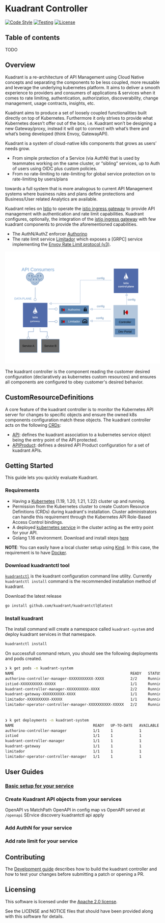 # Kuadrant Controller

[![Code Style](https://github.com/Kuadrant/kuadrant-controller/actions/workflows/code-style.yaml/badge.svg)](https://github.com/Kuadrant/kuadrant-controller/actions/workflows/code-style.yaml)
[![Testing](https://github.com/Kuadrant/kuadrant-controller/actions/workflows/testing.yaml/badge.svg)](https://github.com/Kuadrant/kuadrant-controller/actions/workflows/testing.yaml)
[![License](https://img.shields.io/badge/license-Apache--2.0-blue.svg)](http://www.apache.org/licenses/LICENSE-2.0)

## Table of contents

TODO

## Overview

Kuadrant is a re-architecture of API Management using Cloud Native concepts and separating the components to be less coupled,
more reusable and leverage the underlying kubernetes platform. It aims to deliver a smooth experience to providers and consumers
of applications & services when it comes to rate limiting, authentication, authorization, discoverability, change management, usage contracts, insights, etc.

Kuadrant aims to produce a set of loosely coupled functionalities built directly on top of Kubernetes.
Furthermore it only strives to provide what Kubernetes doesn’t offer out of the box, i.e. Kuadrant won’t be designing a new Gateway/proxy,
instead it will opt to connect with what’s there and what’s being developed (think Envoy, GatewayAPI).

Kuadrant is a system of cloud-native k8s components that grows as users’ needs grow.
* From simple protection of a Service (via AuthN) that is used by teammates working on the same cluster, or “sibling” services, up to Auth of users using OIDC plus custom policies.
* From no rate-limiting to rate-limiting for global service protection on to rate-limiting by users/plans

towards a full system that is more analogous to current API Management systems where business rules
and plans define protections and Business/User related Analytics are available.

Kuadrant relies on [Istio](https://istio.io/) to operate the
[istio ingress gateway](https://istio.io/latest/docs/reference/config/networking/gateway/)
to provide API management with authentication and rate limit capabilities. Kuadrant configures, optionally,
the integration of the [istio ingress gateway](https://istio.io/latest/docs/reference/config/networking/gateway/)
with few kuadrant components to provide the aforementioned capabilities.

* The AuthN/AuthZ enforcer [Authorino](https://github.com/Kuadrant/authorino)
* The rate limit service [Limitador](https://github.com/Kuadrant/limitador) which exposes a [GRPC] service implementing the [Envoy Rate Limit protocol (v3)](https://www.envoyproxy.io/docs/envoy/latest/api-v3/service/ratelimit/v3/rls.proto).

![Kuadrant overview](doc/kuadrant-overview.svg)

The kuadrant controller is the component reading the customer desired configuration
(declaratively as kubernetes custom resources) and ensures all components
are configured to obey customer's desired behavior.

## CustomResourceDefinitions

A core feature of the kuadrant controller is to monitor the Kubernetes API server for changes to
specific objects and ensure the owned k8s components configuration match these objects.
The kuadrant controller acts on the following [CRDs](https://kubernetes.io/docs/tasks/extend-kubernetes/custom-resources/custom-resource-definitions/):

* [API](apis/networking/v1beta1/api_types.go): defines the kuadrant association to a kubernetes service object being the entry point of the API protected.
* [APIProduct](apis/networking/v1beta1/apiproduct_types.go): defines a desired API Product configuration for a set of kuadrant APIs.

## Getting Started

This guide lets you quickly evaluate Kuadrant.

### Requirements

* Having a [Kubernetes](https://kubernetes.io/) (1.19, 1.20, 1.21, 1.22) cluster up and running.
* Permission from the Kubernetes cluster to create Custom Resource Definitions (CRDs) during kuadrant's installation. Cluster administrators can handle this requirement through the Kubernetes API Role-Based Access Control bindings.
* A deployed [kubernetes service](https://kubernetes.io/docs/concepts/services-networking/service/) in the cluster acting as the entry point for your API.
* Golang 1.16 environment. Download and install steps [here](https://golang.org/doc/install)

**NOTE**: You can easily have a local cluster setup using [Kind](https://kind.sigs.k8s.io/). In this case, the requirement is to have [Docker](https://docker.com/).

### Download kuadrantctl tool

[`kuadrantctl`](https://github.com/Kuadrant/kuadrantctl) is the kuadrant configuration command line utility.
Currently `kuadrantctl install` command is the recommended installation method of kuadrant.

Download the latest release

```bash
go install github.com/kuadrant/kuadrantctl@latest
```

### Install kuadrant

The install command will create a namespace called `kuadrant-system` and deploy kuadrant services in that namespace.

```bash
kuadrantctl install
```

On successfull command return, you should see the following deployments and pods created.

```bash
❯ k get pods -n kuadrant-system
NAME                                                     READY   STATUS    RESTARTS   AGE
authorino-controller-manager-XXXXXXXXXXX-XXXX            2/2     Running   0          3m6s
istiod-XXXXXXXXXX-XXXXX                                  1/1     Running   0          3m11s
kuadrant-controller-manager-XXXXXXXXXX-XXXX              2/2     Running   0          3m5s
kuadrant-gateway-XXXXXXXXXX-XXXX                         1/1     Running   0          3m5s
limitador-XXXXXXXXXX-XXXXX                               1/1     Running   0          2m13s
limitador-operator-controller-manager-XXXXXXXXXX-XXXXX   2/2     Running   0          3m6s


❯ k get deployments -n kuadrant-system
NAME                                    READY   UP-TO-DATE   AVAILABLE   AGE
authorino-controller-manager            1/1     1            1           4m51s
istiod                                  1/1     1            1           4m57s
kuadrant-controller-manager             1/1     1            1           4m50s
kuadrant-gateway                        1/1     1            1           4m51s
limitador                               1/1     1            1           3m58s
limitador-operator-controller-manager   1/1     1            1           4m51s
```

## User Guides

### [Basic setup for your service](doc/basic-setup.md)

### Create Kuadrant API objects from your services
OpenAPI vs MatchPath
OpenAPI in config map vs OpenAPI served at `/openapi`
SErvice discovery
kuadrantctl api apply

### Add AuthN for your service

### Add rate limit for your service

## Contributing

The [Development guide](doc/development.md) describes how to build the kuadrant controller and
how to test your changes before submitting a patch or opening a PR.

## Licensing

This software is licensed under the [Apache 2.0 license](https://www.apache.org/licenses/LICENSE-2.0).

See the LICENSE and NOTICE files that should have been provided along with this software for details.
